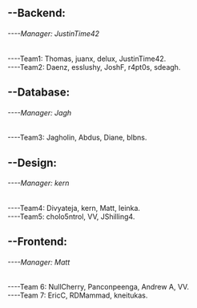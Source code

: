 ## --Backend:    
###### ----Manager: JustinTime42    
----Team1: Thomas, juanx, delux, JustinTime42.    
----Team2: Daenz, esslushy, JoshF, r4pt0s, sdeagh.    

## --Database:    
###### ----Manager: Jagh    
----Team3: Jagholin, Abdus, Diane, blbns.    

## --Design:    
###### ----Manager: kern    
----Team4: Divyateja, kern, Matt, leinka.    
----Team5: cholo5ntrol, VV, JShilling4.    

## --Frontend:    
###### ----Manager: Matt    
----Team 6: NullCherry, Panconpeenga, Andrew A, VV.    
----Team 7:  EricC, RDMammad, kneitukas.    
